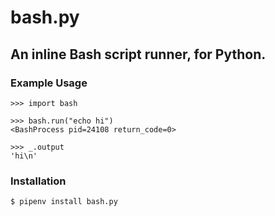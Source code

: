 # bash.py
## An inline Bash script runner, for Python.

### Example Usage

```pycon
>>> import bash

>>> bash.run("echo hi")
<BashProcess pid=24108 return_code=0>

>>> _.output
'hi\n'
```

### Installation

```shell
$ pipenv install bash.py
```
